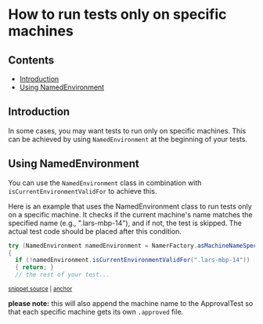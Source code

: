 <a id="top"></a>

# How to run tests only on specific machines

<!-- toc -->
## Contents

  * [Introduction](#introduction)
  * [Using NamedEnvironment](#using-namedenvironment)<!-- endToc -->

## Introduction
In some cases, you may want tests to run only on specific machines. 
This can be achieved by using `NamedEnvironment` at the beginning of your tests.


## Using NamedEnvironment
You can use the `NamedEnvironment` class in combination with `isCurrentEnvironmentValidFor` to achieve this.


Here is an example that uses the NamedEnvironment class to run tests only on a specific machine.
It checks if the current machine's name matches the specified name (e.g., ".lars-mbp-14"), and if not, the test is skipped. 
The actual test code should be placed after this condition.

<!-- snippet: runOnlyOnSpecificMachines -->
<a id='snippet-runonlyonspecificmachines'></a>
```java
try (NamedEnvironment namedEnvironment = NamerFactory.asMachineNameSpecificTest())
{
  if (!namedEnvironment.isCurrentEnvironmentValidFor(".lars-mbp-14"))
  { return; }
  // the rest of your test...
```
<sup><a href='/approvaltests/src/test/java/org/approvaltests/reporters/intellij/IntelliJPathResolverTest.java#L49-L55' title='Snippet source file'>snippet source</a> | <a href='#snippet-runonlyonspecificmachines' title='Start of snippet'>anchor</a></sup>
<!-- endSnippet -->

**please note:** this will also append the machine name to the ApprovalTest so that each specific
machine gets its own `.approved` file.
